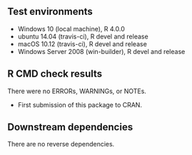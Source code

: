 ## Test environments
* Windows 10 (local machine), R 4.0.0
* ubuntu 14.04 (travis-ci), R devel and release
* macOS 10.12 (travis-ci), R devel and release
* Windows Server 2008 (win-builder), R devel and release

## R CMD check results
There were no ERRORs, WARNINGs, or NOTEs.

* First submission of this package to CRAN.

## Downstream dependencies
There are no reverse dependencies.
